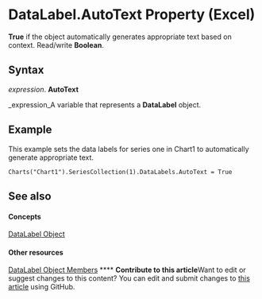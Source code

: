 
# DataLabel.AutoText Property (Excel)

 **True** if the object automatically generates appropriate text based on context. Read/write **Boolean**.


## Syntax

 _expression_. **AutoText**

 _expression_A variable that represents a  **DataLabel** object.


## Example

This example sets the data labels for series one in Chart1 to automatically generate appropriate text.


```
Charts("Chart1").SeriesCollection(1).DataLabels.AutoText = True
```


## See also


#### Concepts


 [DataLabel Object](bb342572-8761-b326-548a-98455172f9a8.md)
#### Other resources


 [DataLabel Object Members](176c4f7f-c6ef-c8cb-3983-6dd39435f793.md)
****   **Contribute to this article**Want to edit or suggest changes to this content? You can edit and submit changes to  [this article](https://github.com/jhershey00/VBA_Excel_Test/OpenXMLCon/articles/a549b738-59fb-a096-c4e9-d8f00bc59239.md) using GitHub.

